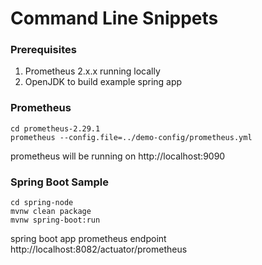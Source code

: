# Command Line Snippets

### Prerequisites
1. Prometheus 2.x.x running locally
2. OpenJDK to build example spring app

### Prometheus
```
cd prometheus-2.29.1
prometheus --config.file=../demo-config/prometheus.yml
```
prometheus will be running on http://localhost:9090

### Spring Boot Sample 
```
cd spring-node
mvnw clean package
mvnw spring-boot:run
```
spring boot app prometheus endpoint http://localhost:8082/actuator/prometheus